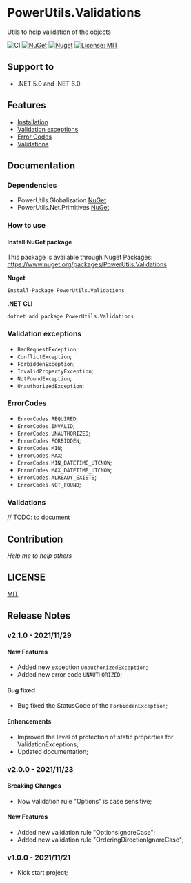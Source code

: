 # PowerUtils.Validations
Utils to help validation of the objects

![CI](https://github.com/TechNobre/PowerUtils.Validations/actions/workflows/main.yml/badge.svg)
[![NuGet](https://img.shields.io/nuget/v/PowerUtils.Validations.svg)](https://www.nuget.org/packages/PowerUtils.Validations)
[![Nuget](https://img.shields.io/nuget/dt/PowerUtils.Validations.svg)](https://www.nuget.org/packages/PowerUtils.Validations)
[![License: MIT](https://img.shields.io/github/license/TechNobre/PowerUtils.Validations.svg)](https://github.com/TechNobre/PowerUtils.Validations/blob/main/LICENSE)



## Support to
- .NET 5.0 and .NET 6.0



## Features
- [Installation](#Installation)
- [Validation exceptions](#validation-exceptions)
- [Error Codes](#Error-Codes)
- [Validations](#Validations)



## Documentation

### Dependencies

- PowerUtils.Globalization [NuGet](https://www.nuget.org/packages/PowerUtils.Globalization/)
- PowerUtils.Net.Primitives [NuGet](https://www.nuget.org/packages/PowerUtils.Net.Primitives/)


### How to use

#### Install NuGet package <a name="Installation"></a>
This package is available through Nuget Packages: https://www.nuget.org/packages/PowerUtils.Validations

**Nuget**
```bash
Install-Package PowerUtils.Validations
```

**.NET CLI**
```
dotnet add package PowerUtils.Validations
```



### Validation exceptions <a name="validation-exceptions"></a>
- `BadRequestException`;
- `ConflictException`;
- `ForbiddenException`;
- `InvalidPropertyException`;
- `NotFoundException`;
- `UnauthorizedException`;

### ErrorCodes <a name="Error-Codes"></a>
- `ErrorCodes.REQUIRED`;
- `ErrorCodes.INVALID`;
- `ErrorCodes.UNAUTHORIZED`;
- `ErrorCodes.FORBIDDEN`;
- `ErrorCodes.MIN`;
- `ErrorCodes.MAX`;
- `ErrorCodes.MIN_DATETIME_UTCNOW`;
- `ErrorCodes.MAX_DATETIME_UTCNOW`;
- `ErrorCodes.ALREADY_EXISTS`;
- `ErrorCodes.NOT_FOUND`;

### Validations <a name="Validations"></a>

// TODO: to document



## Contribution

*Help me to help others*




## LICENSE

[MIT](https://github.com/TechNobre/PowerUtils.Validations/blob/main/LICENSE)




## Release Notes


### v2.1.0 - 2021/11/29
 
#### New Features
- Added new exception `UnauthorizedException`;
- Added new error code `UNAUTHORIZED`;

#### Bug fixed
- Bug fixed the StatusCode of the `ForbiddenException`;

#### Enhancements
- Improved the level of protection of static properties for ValidationExceptions;
- Updated documentation;


### v2.0.0 - 2021/11/23

#### Breaking Changes
- Now validation rule "Options" is case sensitive;
 
#### New Features
- Added new validation rule "OptionsIgnoreCase";
- Added new validation rule "OrderingDirectionIgnoreCase";


### v1.0.0 - 2021/11/21
- Kick start project;